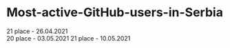 # Most-active-GitHub-users-in-Serbia
21 place -  26.04.2021 <br>
20 place - 03.05.2021
21 place - 10.05.2021
